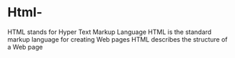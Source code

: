 # Html-
HTML stands for Hyper Text Markup Language
HTML is the standard markup language for creating Web pages
HTML describes the structure of a Web page
